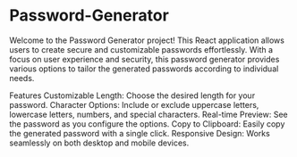 # Password-Generator

 Welcome to the Password Generator project! This React application allows users to create secure and customizable passwords effortlessly. With a focus on user experience and security, this password generator provides various options to tailor the generated passwords according to individual needs.

Features
Customizable Length: Choose the desired length for your password.
Character Options: Include or exclude uppercase letters, lowercase letters, numbers, and special characters.
Real-time Preview: See the password as you configure the options.
Copy to Clipboard: Easily copy the generated password with a single click.
Responsive Design: Works seamlessly on both desktop and mobile devices.
